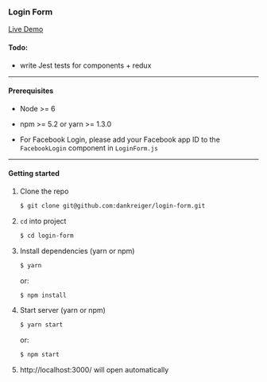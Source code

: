 ### Login Form


[Live Demo](https://login-form-kreiger.herokuapp.com/)

#### Todo:

- write Jest tests for components + redux

***

#### Prerequisites

- Node >= 6
- npm >= 5.2 or yarn >= 1.3.0


- For Facebook Login, please add your Facebook app ID to the `FacebookLogin` component in `LoginForm.js`

***

#### Getting started

1. Clone the repo

    ```sh
    $ git clone git@github.com:dankreiger/login-form.git
    ```

2. `cd` into project

    ```sh
    $ cd login-form
    ```

3. Install dependencies (yarn or npm)

    ```sh
    $ yarn
    ```

    or:

    ```sh
    $ npm install
    ```  

4. Start server (yarn or npm)

    ```sh
    $ yarn start
    ```

    or:

    ```sh
    $ npm start
    ```  

5. http://localhost:3000/ will open automatically
